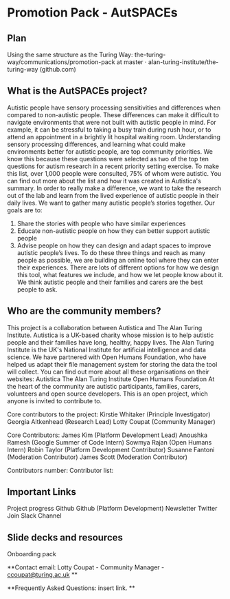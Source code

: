 # Promotion Pack - AutSPACEs

## Plan

Using the same structure as the Turing Way: the-turing-way/communications/promotion-pack at master · alan-turing-institute/the-turing-way (github.com)

## What is the AutSPACEs project? 

Autistic people have sensory processing sensitivities and differences when compared to non-autistic people. These differences can make it difficult to navigate environments that were not built with autistic people in mind. For example, it can be stressful to taking a busy train during rush hour, or to attend an appointment in a brightly lit hospital waiting room.
Understanding sensory processing differences, and learning what could make environments better for autistic people, are top community priorities. We know this because these questions were selected as two of the top ten questions for autism research in a recent priority setting exercise. To make this list, over 1,000 people were consulted, 75% of whom were autistic. You can find out more about the list and how it was created in Autistica's summary.
In order to really make a difference, we want to take the research out of the lab and learn from the lived experience of autistic people in their daily lives.
We want to gather many autistic people’s stories together. Our goals are to:
1. Share the stories with people who have similar experiences
2. Educate non-autistic people on how they can better support autistic people
3. Advise people on how they can design and adapt spaces to improve autistic people’s lives.
To do these three things and reach as many people as possible, we are building an online tool where they can enter their experiences. There are lots of different options for how we design this tool, what features we include, and how we let people know about it. We think autistic people and their families and carers are the best people to ask.

## Who are the community members?

This project is a collaboration between Autistica and The Alan Turing Institute. Autistica is a UK-based charity whose mission is to help autistic people and their families have long, healthy, happy lives. The Alan Turing Institute is the UK's National Institute for artificial intelligence and data science. We have partnered with Open Humans Foundation, who have helped us adapt their file management system for storing the data the tool will collect.
You can find out more about all these organisations on their websites:
Autistica
The Alan Turing Institute
Open Humans Foundation
At the heart of the community are autistic participants, families, carers, volunteers and open source developers. This is an open project, which anyone is invited to contribute to.

Core contributors to the project:
Kirstie Whitaker (Principle Investigator)
Georgia Aitkenhead (Research Lead)
Lotty Coupat (Community Manager) 

Core Contributors: 
James Kim (Platform Development Lead)
Anoushka Ramesh (Google Summer of Code Intern) 
Sowmya Rajan (Open Humans Intern) 
Robin Taylor (Platform Development Contributor)
Susanne Fantoni (Moderation Contributor)
James Scott (Moderation Contributor)

Contributors number: 
Contributor list: 


## Important Links

Project progress
Github 
Github (Platform Development) 
Newsletter
Twitter
Join Slack Channel


## Slide decks and resources

Onboarding pack 


**Contact email: Lotty Coupat - Community Manager -  ccoupat@turing.ac.uk **

**Frequently Asked Questions: insert link. **

